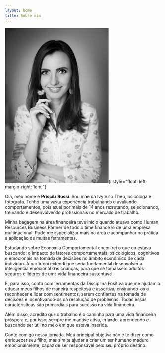```yaml
---
layout: home
title: Sobre mim
---
```


![Priscila Rossi](/assets/priscila.jpg){: style="float: left; margin-right: 1em;"}

Olá, meu nome é **Priscila Rossi**. Sou mãe da Ivy e do Theo, psicóloga e fotógrafa. Tenho uma vasta experiência trabalhando e avaliando comportamentos, pois atuei por mais de 14 anos recrutando, selecionando, treinando e desenvolvendo profissionais no mercado de trabalho.

Minha bagagem na área financeira teve início quando atuava como Human Resources Business Partner de todo o time financeiro de uma empresa multinacional. Pude me especializar mais na área e acompanhar na prática a aplicação de muitas ferramentas. 

Estudando sobre Economia Comportamental encontrei o que eu estava buscando: o impacto de fatores comportamentais, psicológicos, cognitivos e emocionais na tomada de decisões no âmbito econômico de cada indivíduo. A partir daí entendi que seria fundamental desenvolver a inteligência emocional das crianças, para que se tornassem adultos seguros e líderes de uma vida financeira sustentável.

E, para isso, conto com ferramentas da Disciplina Positiva que me ajudam a educar meus filhos de maneira respeitosa e assertiva, ensinando-os a reconhecer e lidar com sentimentos, serem confiantes na tomada de decisões e incentivando-os na resolução de problemas. Todas essas características são primordiais para sucesso na vida financeira.

Além disso, acredito que o trabalho é o caminho para uma vida financeira próspera e, por isso, sempre me mantive ativa, criando, aprendendo e buscando ser útil no meio em que estava inserida.

Conte comigo nessa jornada. Meu principal objetivo não é te dizer como enriquecer seu filho, mas sim te ajudar a criar um ser humano maduro emocionalmente, capaz de ser responsável pelo seu próprio destino.

